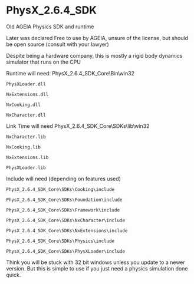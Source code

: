 # PhysX_2.6.4_SDK
Old AGEIA Physics SDK and runtime

Later was declared Free to use by AGEIA, unsure of the license, but should be open source (consult with your lawyer)

Despite being a hardware company, this is mostly a rigid body dynamics simulator that runs on the CPU

Runtime will need:	PhysX_2.6.4_SDK_Core\Bin\win32

	PhysXLoader.dll

	NxExtensions.dll
	
	NxCooking.dll
	
	NxCharacter.dll

Link Time will need	PhysX_2.6.4_SDK_Core\SDKs\lib\win32

	NxCharacter.lib
	
	NxCooking.lib
	
	NxExtensions.lib
	
	PhysXLoader.lib

Include will need (depending on features used)

	PhysX_2.6.4_SDK_Core\SDKs\Cooking\include
	
	PhysX_2.6.4_SDK_Core\SDKs\Foundation\include
	
	PhysX_2.6.4_SDK_Core\SDKs\Framework\include
	
	PhysX_2.6.4_SDK_Core\SDKs\NxCharacter\include
	
	PhysX_2.6.4_SDK_Core\SDKs\NxExtensions\include
	
	PhysX_2.6.4_SDK_Core\SDKs\Physics\include
	
	PhysX_2.6.4_SDK_Core\SDKs\PhysXLoader\include
	

Think you will be stuck with 32 bit windows unless you update to a newer version.
But this is simple to use if you just need a physics simulation done quick.
